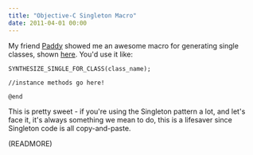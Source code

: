 ```yaml
---
title: "Objective-C Singleton Macro"
date: 2011-04-01 00:00
---
```


My friend [Paddy](https://twitter.com/#!/tapi) showed me an awesome macro for generating single classes, shown [here](https://pastebin.com/yfgc28dR). You'd use it like:

```objc
SYNTHESIZE_SINGLE_FOR_CLASS(class_name);

//instance methods go here!

@end
```

This is pretty sweet - if you're using the Singleton pattern a lot, and let's face it, it's always something we mean to do, this is a lifesaver since Singleton code is all copy-and-paste.

(READMORE)
